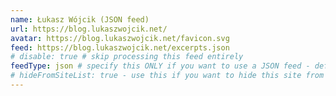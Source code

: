 ```yaml
---
name: Łukasz Wójcik (JSON feed)
url: https://blog.lukaszwojcik.net/
avatar: https://blog.lukaszwojcik.net/favicon.svg
feed: https://blog.lukaszwojcik.net/excerpts.json
# disable: true # skip processing this feed entirely
feedType: json # specify this ONLY if you want to use a JSON feed - defaults to RSS / Atom
# hideFromSiteList: true - use this if you want to hide this site from the list of sites on this page: https://eleventy-m10y.lkmt.us/sites/
---
```


